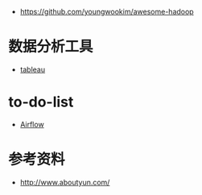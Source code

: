 - https://github.com/youngwookim/awesome-hadoop

# 数据分析工具
- [tableau](https://www.tableau.com/zh-cn)

# to-do-list
- [Airflow](https://airflow.apache.org/)




# 参考资料
- http://www.aboutyun.com/
